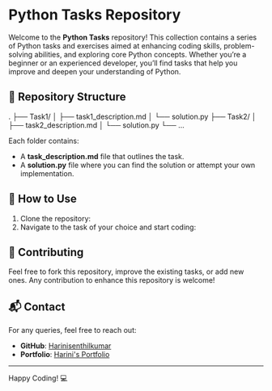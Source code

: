# Python Tasks Repository

Welcome to the **Python Tasks** repository! This collection contains a series of Python tasks and exercises aimed at enhancing coding skills, problem-solving abilities, and exploring core Python concepts. Whether you’re a beginner or an experienced developer, you’ll find tasks that help you improve and deepen your understanding of Python.

## 📂 Repository Structure
. ├── Task1/ │ ├── task1_description.md │ └── solution.py ├── Task2/ │ ├── task2_description.md │ └── solution.py └── ...

Each folder contains:

- A **task_description.md** file that outlines the task.
- A **solution.py** file where you can find the solution or attempt your own implementation.

## 🚀 How to Use

1. Clone the repository:
2. Navigate to the task of your choice and start coding:

## 📝 Contributing

Feel free to fork this repository, improve the existing tasks, or add new ones. Any contribution to enhance this repository is welcome!

## 📬 Contact

For any queries, feel free to reach out:

- **GitHub**: [Harinisenthilkumar](https://github.com/Harinisenthilkumar)
- **Portfolio**: [Harini's Portfolio](https://66ae3bdaa22e2a9586ea3932--jade-lollipop-e61d63.netlify.app/)

---

Happy Coding! 💻


